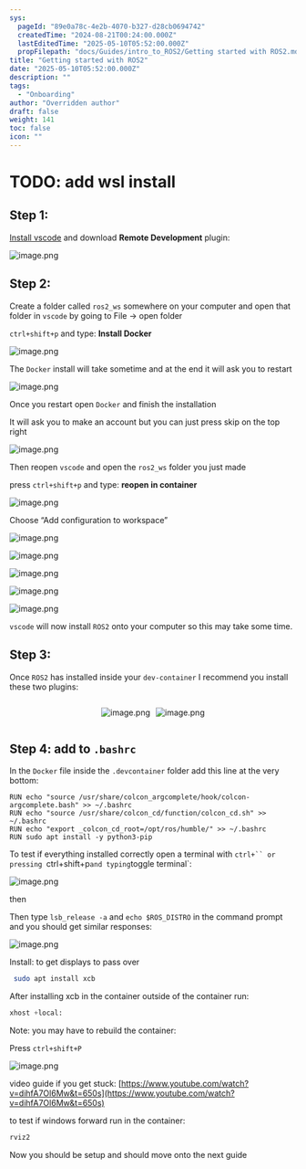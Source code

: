 ```yaml
---
sys:
  pageId: "89e0a78c-4e2b-4070-b327-d28cb0694742"
  createdTime: "2024-08-21T00:24:00.000Z"
  lastEditedTime: "2025-05-10T05:52:00.000Z"
  propFilepath: "docs/Guides/intro_to_ROS2/Getting started with ROS2.md"
title: "Getting started with ROS2"
date: "2025-05-10T05:52:00.000Z"
description: ""
tags:
  - "Onboarding"
author: "Overridden author"
draft: false
weight: 141
toc: false
icon: ""
---
```


# TODO: add wsl install

## Step 1:

[Install vscode](https://code.visualstudio.com/download) and download **Remote Development** plugin:

![image.png](https://prod-files-secure.s3.us-west-2.amazonaws.com/d518164a-d88e-44d1-a4ee-3adb3bd8bce0/efb52993-1881-4a40-b95e-6f020334f022/image.png?X-Amz-Algorithm=AWS4-HMAC-SHA256&X-Amz-Content-Sha256=UNSIGNED-PAYLOAD&X-Amz-Credential=ASIAZI2LB466WOSEG3UU%2F20250612%2Fus-west-2%2Fs3%2Faws4_request&X-Amz-Date=20250612T061343Z&X-Amz-Expires=3600&X-Amz-Security-Token=IQoJb3JpZ2luX2VjEA0aCXVzLXdlc3QtMiJIMEYCIQD%2BCQLNN2afmdUPeYRoOzhMFfhEWyvybZvAjj2YHmoLZgIhAOa09snfsR2MbIr5rkk5eM1l6Dg6LUte9YtXnI%2Bu7cgiKogECOb%2F%2F%2F%2F%2F%2F%2F%2F%2F%2FwEQABoMNjM3NDIzMTgzODA1Igy4o6YYCMDlylwQnAIq3APvd3Dih62X3Ud335Uez%2ByaHH4wIBe7MOCu4ybsCDhPxd5wndUsgF2X7%2BiwNL3M%2BErmOqR86MqtFBmN9%2F447%2BgQbI%2Bcg%2BTzH4AsibCiCnsSqofF1rN3CHkkLOB%2FR8UWG4%2F2OI9HwSwMQ403Cmw9chfhmWNgUw09NGkJ0YvGCyVCfx4XO3QAk56F39%2Bqy84G557jR%2BKuzVNLdxW6jCGpnzcVjcO8NOK7MS4rAajle1cQ97xkUSlBfwGwtmXtYHMU7XBLs8FTjmrorUhsOOf%2BwgqmXBbuxqGHo%2FeXz8WQh9GCZtfHflcd4H8WYHi0IB5vHa5sDHUim8AcUlHW5LzEL1RjXWG2N2MLEeoEhe696zfEr3GtidNNiBQbIy1bSZcwEcZ4s95KDSf9g4xbEDVOxXa5A%2BBztFs90I2mDjRDQ4oDl1WvFEzyK0T3qt0H%2BCAWoaxZV9SBvBQM7LR%2Ftyc8u7Fnamco%2BAYmlJppD0Q6oSkDOQybhpgDHnj0GpTNv2UIl6SKNId0Fa0LZoRAz2DPV4BAYu4OTxlWONAQgq3U0wdTngEpXiI8gRPsix4yBxd3c3DIgCY2XIgPUpc1dfosGFqfLIVuUlXdPXNPNFw2Nfv8PtJFzSJGQxKa%2FszNATD2wanCBjqkAf8s%2BXOAtQMFgCgZpFGv2C%2BQ4191syh3UU%2F8iVuAr77RA2CCkX%2BdrdBwmPsgD82s%2BtpLvhcB13oOF3u3nWvguA5M1RFu90QjNdZRv7gv3fXk2i1zZMx9VTlLfdjTGEfLI6OGI%2BJYFBEInSCGgA9w99Sy5P2nYeYBFZhsHo10PIkDJvHzl624hQsG%2BwctrY63rqxpNXwtxaX3WvSWgXQtrhQAXQh9&X-Amz-Signature=c2995b753a98a44782d0ddae0c5bee8457b1e8470f46f4f654573b9166339207&X-Amz-SignedHeaders=host&x-amz-checksum-mode=ENABLED&x-id=GetObject)

## Step 2:

Create a folder called `ros2_ws` somewhere on your computer and open that folder in `vscode` by going to File → open folder 

`ctrl+shift+p` and type: **Install Docker**

![image.png](https://prod-files-secure.s3.us-west-2.amazonaws.com/d518164a-d88e-44d1-a4ee-3adb3bd8bce0/2269dc0e-1cd5-47ff-bceb-c04ad9b2eab0/image.png?X-Amz-Algorithm=AWS4-HMAC-SHA256&X-Amz-Content-Sha256=UNSIGNED-PAYLOAD&X-Amz-Credential=ASIAZI2LB466WOSEG3UU%2F20250612%2Fus-west-2%2Fs3%2Faws4_request&X-Amz-Date=20250612T061343Z&X-Amz-Expires=3600&X-Amz-Security-Token=IQoJb3JpZ2luX2VjEA0aCXVzLXdlc3QtMiJIMEYCIQD%2BCQLNN2afmdUPeYRoOzhMFfhEWyvybZvAjj2YHmoLZgIhAOa09snfsR2MbIr5rkk5eM1l6Dg6LUte9YtXnI%2Bu7cgiKogECOb%2F%2F%2F%2F%2F%2F%2F%2F%2F%2FwEQABoMNjM3NDIzMTgzODA1Igy4o6YYCMDlylwQnAIq3APvd3Dih62X3Ud335Uez%2ByaHH4wIBe7MOCu4ybsCDhPxd5wndUsgF2X7%2BiwNL3M%2BErmOqR86MqtFBmN9%2F447%2BgQbI%2Bcg%2BTzH4AsibCiCnsSqofF1rN3CHkkLOB%2FR8UWG4%2F2OI9HwSwMQ403Cmw9chfhmWNgUw09NGkJ0YvGCyVCfx4XO3QAk56F39%2Bqy84G557jR%2BKuzVNLdxW6jCGpnzcVjcO8NOK7MS4rAajle1cQ97xkUSlBfwGwtmXtYHMU7XBLs8FTjmrorUhsOOf%2BwgqmXBbuxqGHo%2FeXz8WQh9GCZtfHflcd4H8WYHi0IB5vHa5sDHUim8AcUlHW5LzEL1RjXWG2N2MLEeoEhe696zfEr3GtidNNiBQbIy1bSZcwEcZ4s95KDSf9g4xbEDVOxXa5A%2BBztFs90I2mDjRDQ4oDl1WvFEzyK0T3qt0H%2BCAWoaxZV9SBvBQM7LR%2Ftyc8u7Fnamco%2BAYmlJppD0Q6oSkDOQybhpgDHnj0GpTNv2UIl6SKNId0Fa0LZoRAz2DPV4BAYu4OTxlWONAQgq3U0wdTngEpXiI8gRPsix4yBxd3c3DIgCY2XIgPUpc1dfosGFqfLIVuUlXdPXNPNFw2Nfv8PtJFzSJGQxKa%2FszNATD2wanCBjqkAf8s%2BXOAtQMFgCgZpFGv2C%2BQ4191syh3UU%2F8iVuAr77RA2CCkX%2BdrdBwmPsgD82s%2BtpLvhcB13oOF3u3nWvguA5M1RFu90QjNdZRv7gv3fXk2i1zZMx9VTlLfdjTGEfLI6OGI%2BJYFBEInSCGgA9w99Sy5P2nYeYBFZhsHo10PIkDJvHzl624hQsG%2BwctrY63rqxpNXwtxaX3WvSWgXQtrhQAXQh9&X-Amz-Signature=23954ac51943fdd0e5678debe20b1bb432925134566bf46a92117bda8748e8b8&X-Amz-SignedHeaders=host&x-amz-checksum-mode=ENABLED&x-id=GetObject)

The `Docker` install will take sometime and at the end it will ask you to restart

![image.png](https://prod-files-secure.s3.us-west-2.amazonaws.com/d518164a-d88e-44d1-a4ee-3adb3bd8bce0/ed233f78-be33-4b1f-b89c-9c346c0e961e/image.png?X-Amz-Algorithm=AWS4-HMAC-SHA256&X-Amz-Content-Sha256=UNSIGNED-PAYLOAD&X-Amz-Credential=ASIAZI2LB466WOSEG3UU%2F20250612%2Fus-west-2%2Fs3%2Faws4_request&X-Amz-Date=20250612T061343Z&X-Amz-Expires=3600&X-Amz-Security-Token=IQoJb3JpZ2luX2VjEA0aCXVzLXdlc3QtMiJIMEYCIQD%2BCQLNN2afmdUPeYRoOzhMFfhEWyvybZvAjj2YHmoLZgIhAOa09snfsR2MbIr5rkk5eM1l6Dg6LUte9YtXnI%2Bu7cgiKogECOb%2F%2F%2F%2F%2F%2F%2F%2F%2F%2FwEQABoMNjM3NDIzMTgzODA1Igy4o6YYCMDlylwQnAIq3APvd3Dih62X3Ud335Uez%2ByaHH4wIBe7MOCu4ybsCDhPxd5wndUsgF2X7%2BiwNL3M%2BErmOqR86MqtFBmN9%2F447%2BgQbI%2Bcg%2BTzH4AsibCiCnsSqofF1rN3CHkkLOB%2FR8UWG4%2F2OI9HwSwMQ403Cmw9chfhmWNgUw09NGkJ0YvGCyVCfx4XO3QAk56F39%2Bqy84G557jR%2BKuzVNLdxW6jCGpnzcVjcO8NOK7MS4rAajle1cQ97xkUSlBfwGwtmXtYHMU7XBLs8FTjmrorUhsOOf%2BwgqmXBbuxqGHo%2FeXz8WQh9GCZtfHflcd4H8WYHi0IB5vHa5sDHUim8AcUlHW5LzEL1RjXWG2N2MLEeoEhe696zfEr3GtidNNiBQbIy1bSZcwEcZ4s95KDSf9g4xbEDVOxXa5A%2BBztFs90I2mDjRDQ4oDl1WvFEzyK0T3qt0H%2BCAWoaxZV9SBvBQM7LR%2Ftyc8u7Fnamco%2BAYmlJppD0Q6oSkDOQybhpgDHnj0GpTNv2UIl6SKNId0Fa0LZoRAz2DPV4BAYu4OTxlWONAQgq3U0wdTngEpXiI8gRPsix4yBxd3c3DIgCY2XIgPUpc1dfosGFqfLIVuUlXdPXNPNFw2Nfv8PtJFzSJGQxKa%2FszNATD2wanCBjqkAf8s%2BXOAtQMFgCgZpFGv2C%2BQ4191syh3UU%2F8iVuAr77RA2CCkX%2BdrdBwmPsgD82s%2BtpLvhcB13oOF3u3nWvguA5M1RFu90QjNdZRv7gv3fXk2i1zZMx9VTlLfdjTGEfLI6OGI%2BJYFBEInSCGgA9w99Sy5P2nYeYBFZhsHo10PIkDJvHzl624hQsG%2BwctrY63rqxpNXwtxaX3WvSWgXQtrhQAXQh9&X-Amz-Signature=21679d75fe07c2a22c156f916dcddfaa566b6c75d9abcba8958eb5bdb92c6da7&X-Amz-SignedHeaders=host&x-amz-checksum-mode=ENABLED&x-id=GetObject)

Once you restart open `Docker` and finish the installation

It will ask you to make an account but you can just press skip on the top right

![image.png](https://prod-files-secure.s3.us-west-2.amazonaws.com/d518164a-d88e-44d1-a4ee-3adb3bd8bce0/21010ad9-1659-4fd9-9f59-9932a09b2a3d/image.png?X-Amz-Algorithm=AWS4-HMAC-SHA256&X-Amz-Content-Sha256=UNSIGNED-PAYLOAD&X-Amz-Credential=ASIAZI2LB466WOSEG3UU%2F20250612%2Fus-west-2%2Fs3%2Faws4_request&X-Amz-Date=20250612T061343Z&X-Amz-Expires=3600&X-Amz-Security-Token=IQoJb3JpZ2luX2VjEA0aCXVzLXdlc3QtMiJIMEYCIQD%2BCQLNN2afmdUPeYRoOzhMFfhEWyvybZvAjj2YHmoLZgIhAOa09snfsR2MbIr5rkk5eM1l6Dg6LUte9YtXnI%2Bu7cgiKogECOb%2F%2F%2F%2F%2F%2F%2F%2F%2F%2FwEQABoMNjM3NDIzMTgzODA1Igy4o6YYCMDlylwQnAIq3APvd3Dih62X3Ud335Uez%2ByaHH4wIBe7MOCu4ybsCDhPxd5wndUsgF2X7%2BiwNL3M%2BErmOqR86MqtFBmN9%2F447%2BgQbI%2Bcg%2BTzH4AsibCiCnsSqofF1rN3CHkkLOB%2FR8UWG4%2F2OI9HwSwMQ403Cmw9chfhmWNgUw09NGkJ0YvGCyVCfx4XO3QAk56F39%2Bqy84G557jR%2BKuzVNLdxW6jCGpnzcVjcO8NOK7MS4rAajle1cQ97xkUSlBfwGwtmXtYHMU7XBLs8FTjmrorUhsOOf%2BwgqmXBbuxqGHo%2FeXz8WQh9GCZtfHflcd4H8WYHi0IB5vHa5sDHUim8AcUlHW5LzEL1RjXWG2N2MLEeoEhe696zfEr3GtidNNiBQbIy1bSZcwEcZ4s95KDSf9g4xbEDVOxXa5A%2BBztFs90I2mDjRDQ4oDl1WvFEzyK0T3qt0H%2BCAWoaxZV9SBvBQM7LR%2Ftyc8u7Fnamco%2BAYmlJppD0Q6oSkDOQybhpgDHnj0GpTNv2UIl6SKNId0Fa0LZoRAz2DPV4BAYu4OTxlWONAQgq3U0wdTngEpXiI8gRPsix4yBxd3c3DIgCY2XIgPUpc1dfosGFqfLIVuUlXdPXNPNFw2Nfv8PtJFzSJGQxKa%2FszNATD2wanCBjqkAf8s%2BXOAtQMFgCgZpFGv2C%2BQ4191syh3UU%2F8iVuAr77RA2CCkX%2BdrdBwmPsgD82s%2BtpLvhcB13oOF3u3nWvguA5M1RFu90QjNdZRv7gv3fXk2i1zZMx9VTlLfdjTGEfLI6OGI%2BJYFBEInSCGgA9w99Sy5P2nYeYBFZhsHo10PIkDJvHzl624hQsG%2BwctrY63rqxpNXwtxaX3WvSWgXQtrhQAXQh9&X-Amz-Signature=40f0614b19ffb6e7a964679367d6996e0d45670a30624dea47306a900b609d9d&X-Amz-SignedHeaders=host&x-amz-checksum-mode=ENABLED&x-id=GetObject)

Then reopen `vscode` and open the `ros2_ws` folder you just made

press `ctrl+shift+p` and type: **reopen in container**

![image.png](https://prod-files-secure.s3.us-west-2.amazonaws.com/d518164a-d88e-44d1-a4ee-3adb3bd8bce0/4e93b8c2-41ad-488c-8095-c74205196118/image.png?X-Amz-Algorithm=AWS4-HMAC-SHA256&X-Amz-Content-Sha256=UNSIGNED-PAYLOAD&X-Amz-Credential=ASIAZI2LB466WOSEG3UU%2F20250612%2Fus-west-2%2Fs3%2Faws4_request&X-Amz-Date=20250612T061343Z&X-Amz-Expires=3600&X-Amz-Security-Token=IQoJb3JpZ2luX2VjEA0aCXVzLXdlc3QtMiJIMEYCIQD%2BCQLNN2afmdUPeYRoOzhMFfhEWyvybZvAjj2YHmoLZgIhAOa09snfsR2MbIr5rkk5eM1l6Dg6LUte9YtXnI%2Bu7cgiKogECOb%2F%2F%2F%2F%2F%2F%2F%2F%2F%2FwEQABoMNjM3NDIzMTgzODA1Igy4o6YYCMDlylwQnAIq3APvd3Dih62X3Ud335Uez%2ByaHH4wIBe7MOCu4ybsCDhPxd5wndUsgF2X7%2BiwNL3M%2BErmOqR86MqtFBmN9%2F447%2BgQbI%2Bcg%2BTzH4AsibCiCnsSqofF1rN3CHkkLOB%2FR8UWG4%2F2OI9HwSwMQ403Cmw9chfhmWNgUw09NGkJ0YvGCyVCfx4XO3QAk56F39%2Bqy84G557jR%2BKuzVNLdxW6jCGpnzcVjcO8NOK7MS4rAajle1cQ97xkUSlBfwGwtmXtYHMU7XBLs8FTjmrorUhsOOf%2BwgqmXBbuxqGHo%2FeXz8WQh9GCZtfHflcd4H8WYHi0IB5vHa5sDHUim8AcUlHW5LzEL1RjXWG2N2MLEeoEhe696zfEr3GtidNNiBQbIy1bSZcwEcZ4s95KDSf9g4xbEDVOxXa5A%2BBztFs90I2mDjRDQ4oDl1WvFEzyK0T3qt0H%2BCAWoaxZV9SBvBQM7LR%2Ftyc8u7Fnamco%2BAYmlJppD0Q6oSkDOQybhpgDHnj0GpTNv2UIl6SKNId0Fa0LZoRAz2DPV4BAYu4OTxlWONAQgq3U0wdTngEpXiI8gRPsix4yBxd3c3DIgCY2XIgPUpc1dfosGFqfLIVuUlXdPXNPNFw2Nfv8PtJFzSJGQxKa%2FszNATD2wanCBjqkAf8s%2BXOAtQMFgCgZpFGv2C%2BQ4191syh3UU%2F8iVuAr77RA2CCkX%2BdrdBwmPsgD82s%2BtpLvhcB13oOF3u3nWvguA5M1RFu90QjNdZRv7gv3fXk2i1zZMx9VTlLfdjTGEfLI6OGI%2BJYFBEInSCGgA9w99Sy5P2nYeYBFZhsHo10PIkDJvHzl624hQsG%2BwctrY63rqxpNXwtxaX3WvSWgXQtrhQAXQh9&X-Amz-Signature=aa082a152154074c326d1a0fd3a418440fa773a8cc45543014a1210e4101662d&X-Amz-SignedHeaders=host&x-amz-checksum-mode=ENABLED&x-id=GetObject)

Choose “Add configuration to workspace”

![image.png](https://prod-files-secure.s3.us-west-2.amazonaws.com/d518164a-d88e-44d1-a4ee-3adb3bd8bce0/9560b282-5060-4989-ba37-97e7b2c22476/image.png?X-Amz-Algorithm=AWS4-HMAC-SHA256&X-Amz-Content-Sha256=UNSIGNED-PAYLOAD&X-Amz-Credential=ASIAZI2LB466WOSEG3UU%2F20250612%2Fus-west-2%2Fs3%2Faws4_request&X-Amz-Date=20250612T061343Z&X-Amz-Expires=3600&X-Amz-Security-Token=IQoJb3JpZ2luX2VjEA0aCXVzLXdlc3QtMiJIMEYCIQD%2BCQLNN2afmdUPeYRoOzhMFfhEWyvybZvAjj2YHmoLZgIhAOa09snfsR2MbIr5rkk5eM1l6Dg6LUte9YtXnI%2Bu7cgiKogECOb%2F%2F%2F%2F%2F%2F%2F%2F%2F%2FwEQABoMNjM3NDIzMTgzODA1Igy4o6YYCMDlylwQnAIq3APvd3Dih62X3Ud335Uez%2ByaHH4wIBe7MOCu4ybsCDhPxd5wndUsgF2X7%2BiwNL3M%2BErmOqR86MqtFBmN9%2F447%2BgQbI%2Bcg%2BTzH4AsibCiCnsSqofF1rN3CHkkLOB%2FR8UWG4%2F2OI9HwSwMQ403Cmw9chfhmWNgUw09NGkJ0YvGCyVCfx4XO3QAk56F39%2Bqy84G557jR%2BKuzVNLdxW6jCGpnzcVjcO8NOK7MS4rAajle1cQ97xkUSlBfwGwtmXtYHMU7XBLs8FTjmrorUhsOOf%2BwgqmXBbuxqGHo%2FeXz8WQh9GCZtfHflcd4H8WYHi0IB5vHa5sDHUim8AcUlHW5LzEL1RjXWG2N2MLEeoEhe696zfEr3GtidNNiBQbIy1bSZcwEcZ4s95KDSf9g4xbEDVOxXa5A%2BBztFs90I2mDjRDQ4oDl1WvFEzyK0T3qt0H%2BCAWoaxZV9SBvBQM7LR%2Ftyc8u7Fnamco%2BAYmlJppD0Q6oSkDOQybhpgDHnj0GpTNv2UIl6SKNId0Fa0LZoRAz2DPV4BAYu4OTxlWONAQgq3U0wdTngEpXiI8gRPsix4yBxd3c3DIgCY2XIgPUpc1dfosGFqfLIVuUlXdPXNPNFw2Nfv8PtJFzSJGQxKa%2FszNATD2wanCBjqkAf8s%2BXOAtQMFgCgZpFGv2C%2BQ4191syh3UU%2F8iVuAr77RA2CCkX%2BdrdBwmPsgD82s%2BtpLvhcB13oOF3u3nWvguA5M1RFu90QjNdZRv7gv3fXk2i1zZMx9VTlLfdjTGEfLI6OGI%2BJYFBEInSCGgA9w99Sy5P2nYeYBFZhsHo10PIkDJvHzl624hQsG%2BwctrY63rqxpNXwtxaX3WvSWgXQtrhQAXQh9&X-Amz-Signature=5a39a121e5e4ecb529fc4cca0d5cb3e4473ef11e01a35b418817d6f0cf29faad&X-Amz-SignedHeaders=host&x-amz-checksum-mode=ENABLED&x-id=GetObject)

![image.png](https://prod-files-secure.s3.us-west-2.amazonaws.com/d518164a-d88e-44d1-a4ee-3adb3bd8bce0/2ee63f81-886b-48e8-a553-dc6e5eac99e4/image.png?X-Amz-Algorithm=AWS4-HMAC-SHA256&X-Amz-Content-Sha256=UNSIGNED-PAYLOAD&X-Amz-Credential=ASIAZI2LB466WOSEG3UU%2F20250612%2Fus-west-2%2Fs3%2Faws4_request&X-Amz-Date=20250612T061343Z&X-Amz-Expires=3600&X-Amz-Security-Token=IQoJb3JpZ2luX2VjEA0aCXVzLXdlc3QtMiJIMEYCIQD%2BCQLNN2afmdUPeYRoOzhMFfhEWyvybZvAjj2YHmoLZgIhAOa09snfsR2MbIr5rkk5eM1l6Dg6LUte9YtXnI%2Bu7cgiKogECOb%2F%2F%2F%2F%2F%2F%2F%2F%2F%2FwEQABoMNjM3NDIzMTgzODA1Igy4o6YYCMDlylwQnAIq3APvd3Dih62X3Ud335Uez%2ByaHH4wIBe7MOCu4ybsCDhPxd5wndUsgF2X7%2BiwNL3M%2BErmOqR86MqtFBmN9%2F447%2BgQbI%2Bcg%2BTzH4AsibCiCnsSqofF1rN3CHkkLOB%2FR8UWG4%2F2OI9HwSwMQ403Cmw9chfhmWNgUw09NGkJ0YvGCyVCfx4XO3QAk56F39%2Bqy84G557jR%2BKuzVNLdxW6jCGpnzcVjcO8NOK7MS4rAajle1cQ97xkUSlBfwGwtmXtYHMU7XBLs8FTjmrorUhsOOf%2BwgqmXBbuxqGHo%2FeXz8WQh9GCZtfHflcd4H8WYHi0IB5vHa5sDHUim8AcUlHW5LzEL1RjXWG2N2MLEeoEhe696zfEr3GtidNNiBQbIy1bSZcwEcZ4s95KDSf9g4xbEDVOxXa5A%2BBztFs90I2mDjRDQ4oDl1WvFEzyK0T3qt0H%2BCAWoaxZV9SBvBQM7LR%2Ftyc8u7Fnamco%2BAYmlJppD0Q6oSkDOQybhpgDHnj0GpTNv2UIl6SKNId0Fa0LZoRAz2DPV4BAYu4OTxlWONAQgq3U0wdTngEpXiI8gRPsix4yBxd3c3DIgCY2XIgPUpc1dfosGFqfLIVuUlXdPXNPNFw2Nfv8PtJFzSJGQxKa%2FszNATD2wanCBjqkAf8s%2BXOAtQMFgCgZpFGv2C%2BQ4191syh3UU%2F8iVuAr77RA2CCkX%2BdrdBwmPsgD82s%2BtpLvhcB13oOF3u3nWvguA5M1RFu90QjNdZRv7gv3fXk2i1zZMx9VTlLfdjTGEfLI6OGI%2BJYFBEInSCGgA9w99Sy5P2nYeYBFZhsHo10PIkDJvHzl624hQsG%2BwctrY63rqxpNXwtxaX3WvSWgXQtrhQAXQh9&X-Amz-Signature=cddc833be9ce2f523b0551da404a709a34de103b185c174eeeb20292c44628e6&X-Amz-SignedHeaders=host&x-amz-checksum-mode=ENABLED&x-id=GetObject)

![image.png](https://prod-files-secure.s3.us-west-2.amazonaws.com/d518164a-d88e-44d1-a4ee-3adb3bd8bce0/ae1580b2-b048-407e-aed9-b584224a7a04/image.png?X-Amz-Algorithm=AWS4-HMAC-SHA256&X-Amz-Content-Sha256=UNSIGNED-PAYLOAD&X-Amz-Credential=ASIAZI2LB466WOSEG3UU%2F20250612%2Fus-west-2%2Fs3%2Faws4_request&X-Amz-Date=20250612T061343Z&X-Amz-Expires=3600&X-Amz-Security-Token=IQoJb3JpZ2luX2VjEA0aCXVzLXdlc3QtMiJIMEYCIQD%2BCQLNN2afmdUPeYRoOzhMFfhEWyvybZvAjj2YHmoLZgIhAOa09snfsR2MbIr5rkk5eM1l6Dg6LUte9YtXnI%2Bu7cgiKogECOb%2F%2F%2F%2F%2F%2F%2F%2F%2F%2FwEQABoMNjM3NDIzMTgzODA1Igy4o6YYCMDlylwQnAIq3APvd3Dih62X3Ud335Uez%2ByaHH4wIBe7MOCu4ybsCDhPxd5wndUsgF2X7%2BiwNL3M%2BErmOqR86MqtFBmN9%2F447%2BgQbI%2Bcg%2BTzH4AsibCiCnsSqofF1rN3CHkkLOB%2FR8UWG4%2F2OI9HwSwMQ403Cmw9chfhmWNgUw09NGkJ0YvGCyVCfx4XO3QAk56F39%2Bqy84G557jR%2BKuzVNLdxW6jCGpnzcVjcO8NOK7MS4rAajle1cQ97xkUSlBfwGwtmXtYHMU7XBLs8FTjmrorUhsOOf%2BwgqmXBbuxqGHo%2FeXz8WQh9GCZtfHflcd4H8WYHi0IB5vHa5sDHUim8AcUlHW5LzEL1RjXWG2N2MLEeoEhe696zfEr3GtidNNiBQbIy1bSZcwEcZ4s95KDSf9g4xbEDVOxXa5A%2BBztFs90I2mDjRDQ4oDl1WvFEzyK0T3qt0H%2BCAWoaxZV9SBvBQM7LR%2Ftyc8u7Fnamco%2BAYmlJppD0Q6oSkDOQybhpgDHnj0GpTNv2UIl6SKNId0Fa0LZoRAz2DPV4BAYu4OTxlWONAQgq3U0wdTngEpXiI8gRPsix4yBxd3c3DIgCY2XIgPUpc1dfosGFqfLIVuUlXdPXNPNFw2Nfv8PtJFzSJGQxKa%2FszNATD2wanCBjqkAf8s%2BXOAtQMFgCgZpFGv2C%2BQ4191syh3UU%2F8iVuAr77RA2CCkX%2BdrdBwmPsgD82s%2BtpLvhcB13oOF3u3nWvguA5M1RFu90QjNdZRv7gv3fXk2i1zZMx9VTlLfdjTGEfLI6OGI%2BJYFBEInSCGgA9w99Sy5P2nYeYBFZhsHo10PIkDJvHzl624hQsG%2BwctrY63rqxpNXwtxaX3WvSWgXQtrhQAXQh9&X-Amz-Signature=ef74346e9ae031ad631095580a0de1878be5e399dccc7b723e7cbf0bc2db97cd&X-Amz-SignedHeaders=host&x-amz-checksum-mode=ENABLED&x-id=GetObject)

![image.png](https://prod-files-secure.s3.us-west-2.amazonaws.com/d518164a-d88e-44d1-a4ee-3adb3bd8bce0/53255b28-f75e-430f-b9e3-c0ac8577e42b/image.png?X-Amz-Algorithm=AWS4-HMAC-SHA256&X-Amz-Content-Sha256=UNSIGNED-PAYLOAD&X-Amz-Credential=ASIAZI2LB466WOSEG3UU%2F20250612%2Fus-west-2%2Fs3%2Faws4_request&X-Amz-Date=20250612T061343Z&X-Amz-Expires=3600&X-Amz-Security-Token=IQoJb3JpZ2luX2VjEA0aCXVzLXdlc3QtMiJIMEYCIQD%2BCQLNN2afmdUPeYRoOzhMFfhEWyvybZvAjj2YHmoLZgIhAOa09snfsR2MbIr5rkk5eM1l6Dg6LUte9YtXnI%2Bu7cgiKogECOb%2F%2F%2F%2F%2F%2F%2F%2F%2F%2FwEQABoMNjM3NDIzMTgzODA1Igy4o6YYCMDlylwQnAIq3APvd3Dih62X3Ud335Uez%2ByaHH4wIBe7MOCu4ybsCDhPxd5wndUsgF2X7%2BiwNL3M%2BErmOqR86MqtFBmN9%2F447%2BgQbI%2Bcg%2BTzH4AsibCiCnsSqofF1rN3CHkkLOB%2FR8UWG4%2F2OI9HwSwMQ403Cmw9chfhmWNgUw09NGkJ0YvGCyVCfx4XO3QAk56F39%2Bqy84G557jR%2BKuzVNLdxW6jCGpnzcVjcO8NOK7MS4rAajle1cQ97xkUSlBfwGwtmXtYHMU7XBLs8FTjmrorUhsOOf%2BwgqmXBbuxqGHo%2FeXz8WQh9GCZtfHflcd4H8WYHi0IB5vHa5sDHUim8AcUlHW5LzEL1RjXWG2N2MLEeoEhe696zfEr3GtidNNiBQbIy1bSZcwEcZ4s95KDSf9g4xbEDVOxXa5A%2BBztFs90I2mDjRDQ4oDl1WvFEzyK0T3qt0H%2BCAWoaxZV9SBvBQM7LR%2Ftyc8u7Fnamco%2BAYmlJppD0Q6oSkDOQybhpgDHnj0GpTNv2UIl6SKNId0Fa0LZoRAz2DPV4BAYu4OTxlWONAQgq3U0wdTngEpXiI8gRPsix4yBxd3c3DIgCY2XIgPUpc1dfosGFqfLIVuUlXdPXNPNFw2Nfv8PtJFzSJGQxKa%2FszNATD2wanCBjqkAf8s%2BXOAtQMFgCgZpFGv2C%2BQ4191syh3UU%2F8iVuAr77RA2CCkX%2BdrdBwmPsgD82s%2BtpLvhcB13oOF3u3nWvguA5M1RFu90QjNdZRv7gv3fXk2i1zZMx9VTlLfdjTGEfLI6OGI%2BJYFBEInSCGgA9w99Sy5P2nYeYBFZhsHo10PIkDJvHzl624hQsG%2BwctrY63rqxpNXwtxaX3WvSWgXQtrhQAXQh9&X-Amz-Signature=b7f6eeb6185ed528bb0a67bb7e4f7c034e1d8eccdefe11e5c0bbec50f99c914e&X-Amz-SignedHeaders=host&x-amz-checksum-mode=ENABLED&x-id=GetObject)

![image.png](https://prod-files-secure.s3.us-west-2.amazonaws.com/d518164a-d88e-44d1-a4ee-3adb3bd8bce0/7c562767-5af9-4ffb-97d1-327bcdf4ee00/image.png?X-Amz-Algorithm=AWS4-HMAC-SHA256&X-Amz-Content-Sha256=UNSIGNED-PAYLOAD&X-Amz-Credential=ASIAZI2LB466WOSEG3UU%2F20250612%2Fus-west-2%2Fs3%2Faws4_request&X-Amz-Date=20250612T061343Z&X-Amz-Expires=3600&X-Amz-Security-Token=IQoJb3JpZ2luX2VjEA0aCXVzLXdlc3QtMiJIMEYCIQD%2BCQLNN2afmdUPeYRoOzhMFfhEWyvybZvAjj2YHmoLZgIhAOa09snfsR2MbIr5rkk5eM1l6Dg6LUte9YtXnI%2Bu7cgiKogECOb%2F%2F%2F%2F%2F%2F%2F%2F%2F%2FwEQABoMNjM3NDIzMTgzODA1Igy4o6YYCMDlylwQnAIq3APvd3Dih62X3Ud335Uez%2ByaHH4wIBe7MOCu4ybsCDhPxd5wndUsgF2X7%2BiwNL3M%2BErmOqR86MqtFBmN9%2F447%2BgQbI%2Bcg%2BTzH4AsibCiCnsSqofF1rN3CHkkLOB%2FR8UWG4%2F2OI9HwSwMQ403Cmw9chfhmWNgUw09NGkJ0YvGCyVCfx4XO3QAk56F39%2Bqy84G557jR%2BKuzVNLdxW6jCGpnzcVjcO8NOK7MS4rAajle1cQ97xkUSlBfwGwtmXtYHMU7XBLs8FTjmrorUhsOOf%2BwgqmXBbuxqGHo%2FeXz8WQh9GCZtfHflcd4H8WYHi0IB5vHa5sDHUim8AcUlHW5LzEL1RjXWG2N2MLEeoEhe696zfEr3GtidNNiBQbIy1bSZcwEcZ4s95KDSf9g4xbEDVOxXa5A%2BBztFs90I2mDjRDQ4oDl1WvFEzyK0T3qt0H%2BCAWoaxZV9SBvBQM7LR%2Ftyc8u7Fnamco%2BAYmlJppD0Q6oSkDOQybhpgDHnj0GpTNv2UIl6SKNId0Fa0LZoRAz2DPV4BAYu4OTxlWONAQgq3U0wdTngEpXiI8gRPsix4yBxd3c3DIgCY2XIgPUpc1dfosGFqfLIVuUlXdPXNPNFw2Nfv8PtJFzSJGQxKa%2FszNATD2wanCBjqkAf8s%2BXOAtQMFgCgZpFGv2C%2BQ4191syh3UU%2F8iVuAr77RA2CCkX%2BdrdBwmPsgD82s%2BtpLvhcB13oOF3u3nWvguA5M1RFu90QjNdZRv7gv3fXk2i1zZMx9VTlLfdjTGEfLI6OGI%2BJYFBEInSCGgA9w99Sy5P2nYeYBFZhsHo10PIkDJvHzl624hQsG%2BwctrY63rqxpNXwtxaX3WvSWgXQtrhQAXQh9&X-Amz-Signature=1484fa9f71ef83c4f767934ff1b21ffc82dd0c7b8d796a0e34f4f4bb4213d7e6&X-Amz-SignedHeaders=host&x-amz-checksum-mode=ENABLED&x-id=GetObject)

`vscode` will now install `ROS2` onto your computer so this may take some time.

## Step 3:

Once `ROS2` has installed inside your `dev-container` I recommend you install these two plugins:

<div style="display: flex;flex-direction: row; column-gap:10px; max-width: 630px;justify-content: center;">
<div>

![image.png](https://prod-files-secure.s3.us-west-2.amazonaws.com/d518164a-d88e-44d1-a4ee-3adb3bd8bce0/3fc3d550-5a54-4ba1-ba6b-faa01cdb7369/image.png?X-Amz-Algorithm=AWS4-HMAC-SHA256&X-Amz-Content-Sha256=UNSIGNED-PAYLOAD&X-Amz-Credential=ASIAZI2LB466XDMOTLLY%2F20250612%2Fus-west-2%2Fs3%2Faws4_request&X-Amz-Date=20250612T061345Z&X-Amz-Expires=3600&X-Amz-Security-Token=IQoJb3JpZ2luX2VjEA0aCXVzLXdlc3QtMiJGMEQCIBgEdCfysmpwpndY7XoJkWa%2BnVyJgPop%2F2OTBkCFkl4cAiB5eSdkDxYMgrW42ogSgyWcnae0JGBgzRjtkdkNcS1kZSqIBAjm%2F%2F%2F%2F%2F%2F%2F%2F%2F%2F8BEAAaDDYzNzQyMzE4MzgwNSIM%2BH%2F7whxh8d5P5U2yKtwDiKzoYPDGSAkiFT0Eq8vs2GW7NWZ2mwxWdmnX4Rafrr%2BSYIL%2B9EhAI9CRvrDn3ss5HuFfzc8M%2F4KVrQptGf4xUCEt0XWcmSuNMCS5ZZ7e6XEaYV%2F0otS%2BeI%2BwjVDQ1tx4c1x6tPEnAMnfcJu0PIp3QyERHbVgQubAfhsG2ccgLIYtH0Po00L8l33YAhoL%2BEGFn9XEogSkz3hFws6paUJ6Exh%2FW6%2Bak08S7D8H8HQxE28FbnK2xjX7iN3rkwNC7qzHsaez8r4IZ4mVrcHiANdaLUl0ehgtjAUyJRfY99BJCFhTm6xHoCequVHZuOvsdaawfQTQRc8krtzgwN6JzrZ9wducFHwNyi2QqFoyquhg7m3TbcB0UT8ayb6WfWO3No9w5cYCDd3uFPDlZt6G1V2mLnQehrgLKMYuorPdNpfub9ohb3DCgrtRiNuiLkAmd11KpxAY8ighEsaXJwY28LXmMb%2FdhesSngCPo%2F5wEyvP2Ku4FS8ICtoErhWDwUgRochgbbR7krJjCZDvYUlxgVj0vLyrIQ4IaXoP19UO7CDRLuEsiCLFRnUx%2BkxK93s%2Fo2TlQiyRft1xyu1%2FqYe0nblR2DMxIf5RUsxhctAZiPm2bDxvLfR0gI1xy3CNs3gwmsKpwgY6pgG%2F0%2BjjvIfh0SSE1vVKPvpd%2BvVj906bL%2BfQQ5vUVDKodkJ0Kvy2PRHX4VMh5psOAfTADCSzCv7ZBM4D6BgjhDI3hwFqrXVKYbVE1MjNvDNlpEiEdq2RdL2kHD3XtvDJy1GwiJ90DLoCTI6TtIGcHnYp%2Bl6aEAX6T%2BHTyhksmZjN5LNarkdExoEGFSqYKsrDWyPPqqE7rXKF0HJrEsEorrfKarJjBU0%2F&X-Amz-Signature=a8c119484846d69d2ce36aee290290388309c7b078ee7bbccb2243f035b23fb9&X-Amz-SignedHeaders=host&x-amz-checksum-mode=ENABLED&x-id=GetObject)

</div>
<div>

![image.png](https://prod-files-secure.s3.us-west-2.amazonaws.com/d518164a-d88e-44d1-a4ee-3adb3bd8bce0/d994cc66-13c2-4093-a5a3-f84cf4601a82/image.png?X-Amz-Algorithm=AWS4-HMAC-SHA256&X-Amz-Content-Sha256=UNSIGNED-PAYLOAD&X-Amz-Credential=ASIAZI2LB466WNMJLZEB%2F20250612%2Fus-west-2%2Fs3%2Faws4_request&X-Amz-Date=20250612T061347Z&X-Amz-Expires=3600&X-Amz-Security-Token=IQoJb3JpZ2luX2VjEA0aCXVzLXdlc3QtMiJHMEUCIQDFyBMMz%2FYOttl24Uvh3Rjy4FPuy7VqqGWN4%2F93KxKlTQIgV7DCuB4mj0K1bY2dPHYieL11J8zKubbWbbmzGvZK96AqiAQI5v%2F%2F%2F%2F%2F%2F%2F%2F%2F%2FARAAGgw2Mzc0MjMxODM4MDUiDDROgHBDSBu%2BZJ2TpCrcA1r4PoYoWK1KNoq9ldo6CyqHD7aftdKDRZVi8tndFx7xfpzXOBYGizVzRqPaTgQ5rShCj%2BBnP%2BBlXlkNrFqNloD0nyFZ0FmmENUxOylqBqN9XEdvHyRK4FceyX6d9AALxvKa2YuCXfZC92lY8IvVgM21GR9WXfgYBk2weXJG6hlxtbHdUp8vvHz4luw9WYqwCDU2wKThe1OrMZTZXjNecy0sAayRJ9VmCcipAnO8ggDy%2FxVA1cQfXRS1UGNJhjklI9Ld3noK7ei9AaGzMTCCLwVurHMRI0pMAiZr0scguWDrj7c6CBbxaEOZfmWfezhhmqeRBo2FChBhdnW79eLFx7FTNB7me%2B5dzVoV1U8eiJzbUMrMfbwzJWAO22VGOiGwju9QUuXyT51oACoj5LJJ5In006a8PRs3zLJaE%2FATwwoEy1odSpbkA3WPPqbvVBQaq55Jrv8taHwOqxaaKKZ9YbMqmr2Y52JWrRPhmMQnH1ZYtgzdcl5N2LDhk90JYCkn9ei7MdAziEmZ7Z%2FsMFD7eXgbB%2FkqAFTtLQWFClkwiLsIdWn%2Ff7f%2FZ56nz1II4QcW1a5muKAUJ0kIgAFcKfHvCGI37pgofQmCKN0t8JQnPjH%2Fh%2BsCsC0jHVmwU4T9MMPDqcIGOqUBZPMmDS5GLdobM9jF1u4wJLrC2MxuQT50oB6r2A2HM5K7SuWNaoX4mOqaFMvbwFWvlVK1RFmsb6WgiFV%2BkiYcqM0MDPB1c1QhYzALmukm%2FrP%2BbWZI1bbyfB6NICIDNUQxwMjMi0bYDjLk6oi69mk45FaicLMmlG0gJFI37Osn41rIMBvpOb5hIjLmfrLYSqHt0CNYtLaHcWwxrK7UJubO2ePq6d76&X-Amz-Signature=49488c05e2bebf020e8cde5b55b418567d1fa4af251f9ebf1b5c0da0dcbc0ec0&X-Amz-SignedHeaders=host&x-amz-checksum-mode=ENABLED&x-id=GetObject)

</div>
</div>

## Step 4: add to `.bashrc`

In the `Docker` file inside the `.devcontainer` folder add this line at the very bottom: 

```docker
RUN echo "source /usr/share/colcon_argcomplete/hook/colcon-argcomplete.bash" >> ~/.bashrc
RUN echo "source /usr/share/colcon_cd/function/colcon_cd.sh" >> ~/.bashrc
RUN echo "export _colcon_cd_root=/opt/ros/humble/" >> ~/.bashrc
RUN sudo apt install -y python3-pip 
```

To test if everything installed correctly open a terminal with `ctrl+`` or pressing `ctrl+shift+p` and typing `toggle terminal`:

![image.png](https://prod-files-secure.s3.us-west-2.amazonaws.com/d518164a-d88e-44d1-a4ee-3adb3bd8bce0/6a4943d8-b04e-4c02-9a58-775f3384d1a5/image.png?X-Amz-Algorithm=AWS4-HMAC-SHA256&X-Amz-Content-Sha256=UNSIGNED-PAYLOAD&X-Amz-Credential=ASIAZI2LB466WOSEG3UU%2F20250612%2Fus-west-2%2Fs3%2Faws4_request&X-Amz-Date=20250612T061343Z&X-Amz-Expires=3600&X-Amz-Security-Token=IQoJb3JpZ2luX2VjEA0aCXVzLXdlc3QtMiJIMEYCIQD%2BCQLNN2afmdUPeYRoOzhMFfhEWyvybZvAjj2YHmoLZgIhAOa09snfsR2MbIr5rkk5eM1l6Dg6LUte9YtXnI%2Bu7cgiKogECOb%2F%2F%2F%2F%2F%2F%2F%2F%2F%2FwEQABoMNjM3NDIzMTgzODA1Igy4o6YYCMDlylwQnAIq3APvd3Dih62X3Ud335Uez%2ByaHH4wIBe7MOCu4ybsCDhPxd5wndUsgF2X7%2BiwNL3M%2BErmOqR86MqtFBmN9%2F447%2BgQbI%2Bcg%2BTzH4AsibCiCnsSqofF1rN3CHkkLOB%2FR8UWG4%2F2OI9HwSwMQ403Cmw9chfhmWNgUw09NGkJ0YvGCyVCfx4XO3QAk56F39%2Bqy84G557jR%2BKuzVNLdxW6jCGpnzcVjcO8NOK7MS4rAajle1cQ97xkUSlBfwGwtmXtYHMU7XBLs8FTjmrorUhsOOf%2BwgqmXBbuxqGHo%2FeXz8WQh9GCZtfHflcd4H8WYHi0IB5vHa5sDHUim8AcUlHW5LzEL1RjXWG2N2MLEeoEhe696zfEr3GtidNNiBQbIy1bSZcwEcZ4s95KDSf9g4xbEDVOxXa5A%2BBztFs90I2mDjRDQ4oDl1WvFEzyK0T3qt0H%2BCAWoaxZV9SBvBQM7LR%2Ftyc8u7Fnamco%2BAYmlJppD0Q6oSkDOQybhpgDHnj0GpTNv2UIl6SKNId0Fa0LZoRAz2DPV4BAYu4OTxlWONAQgq3U0wdTngEpXiI8gRPsix4yBxd3c3DIgCY2XIgPUpc1dfosGFqfLIVuUlXdPXNPNFw2Nfv8PtJFzSJGQxKa%2FszNATD2wanCBjqkAf8s%2BXOAtQMFgCgZpFGv2C%2BQ4191syh3UU%2F8iVuAr77RA2CCkX%2BdrdBwmPsgD82s%2BtpLvhcB13oOF3u3nWvguA5M1RFu90QjNdZRv7gv3fXk2i1zZMx9VTlLfdjTGEfLI6OGI%2BJYFBEInSCGgA9w99Sy5P2nYeYBFZhsHo10PIkDJvHzl624hQsG%2BwctrY63rqxpNXwtxaX3WvSWgXQtrhQAXQh9&X-Amz-Signature=140b9f54f28020de50fa2e7adc670ad84f0269419c616eabe925c79644892171&X-Amz-SignedHeaders=host&x-amz-checksum-mode=ENABLED&x-id=GetObject)

then 

Then type `lsb_release -a` and `echo $ROS_DISTRO` in the command prompt and you should get similar responses:

![image.png](https://prod-files-secure.s3.us-west-2.amazonaws.com/d518164a-d88e-44d1-a4ee-3adb3bd8bce0/3e635dec-a805-4e85-8b9e-d000e5b71a4e/image.png?X-Amz-Algorithm=AWS4-HMAC-SHA256&X-Amz-Content-Sha256=UNSIGNED-PAYLOAD&X-Amz-Credential=ASIAZI2LB466WOSEG3UU%2F20250612%2Fus-west-2%2Fs3%2Faws4_request&X-Amz-Date=20250612T061343Z&X-Amz-Expires=3600&X-Amz-Security-Token=IQoJb3JpZ2luX2VjEA0aCXVzLXdlc3QtMiJIMEYCIQD%2BCQLNN2afmdUPeYRoOzhMFfhEWyvybZvAjj2YHmoLZgIhAOa09snfsR2MbIr5rkk5eM1l6Dg6LUte9YtXnI%2Bu7cgiKogECOb%2F%2F%2F%2F%2F%2F%2F%2F%2F%2FwEQABoMNjM3NDIzMTgzODA1Igy4o6YYCMDlylwQnAIq3APvd3Dih62X3Ud335Uez%2ByaHH4wIBe7MOCu4ybsCDhPxd5wndUsgF2X7%2BiwNL3M%2BErmOqR86MqtFBmN9%2F447%2BgQbI%2Bcg%2BTzH4AsibCiCnsSqofF1rN3CHkkLOB%2FR8UWG4%2F2OI9HwSwMQ403Cmw9chfhmWNgUw09NGkJ0YvGCyVCfx4XO3QAk56F39%2Bqy84G557jR%2BKuzVNLdxW6jCGpnzcVjcO8NOK7MS4rAajle1cQ97xkUSlBfwGwtmXtYHMU7XBLs8FTjmrorUhsOOf%2BwgqmXBbuxqGHo%2FeXz8WQh9GCZtfHflcd4H8WYHi0IB5vHa5sDHUim8AcUlHW5LzEL1RjXWG2N2MLEeoEhe696zfEr3GtidNNiBQbIy1bSZcwEcZ4s95KDSf9g4xbEDVOxXa5A%2BBztFs90I2mDjRDQ4oDl1WvFEzyK0T3qt0H%2BCAWoaxZV9SBvBQM7LR%2Ftyc8u7Fnamco%2BAYmlJppD0Q6oSkDOQybhpgDHnj0GpTNv2UIl6SKNId0Fa0LZoRAz2DPV4BAYu4OTxlWONAQgq3U0wdTngEpXiI8gRPsix4yBxd3c3DIgCY2XIgPUpc1dfosGFqfLIVuUlXdPXNPNFw2Nfv8PtJFzSJGQxKa%2FszNATD2wanCBjqkAf8s%2BXOAtQMFgCgZpFGv2C%2BQ4191syh3UU%2F8iVuAr77RA2CCkX%2BdrdBwmPsgD82s%2BtpLvhcB13oOF3u3nWvguA5M1RFu90QjNdZRv7gv3fXk2i1zZMx9VTlLfdjTGEfLI6OGI%2BJYFBEInSCGgA9w99Sy5P2nYeYBFZhsHo10PIkDJvHzl624hQsG%2BwctrY63rqxpNXwtxaX3WvSWgXQtrhQAXQh9&X-Amz-Signature=ebe256f1b0dd792cbdd02bb7a5a8d9d03371509869ba7c9ff51d14929d572983&X-Amz-SignedHeaders=host&x-amz-checksum-mode=ENABLED&x-id=GetObject)

Install:  to get displays to pass over

```bash
 sudo apt install xcb
```

After installing xcb in the container outside of the container run:

```python
xhost +local:
```

Note: you may have to rebuild the container:

Press `ctrl+shift+P`

![image.png](https://prod-files-secure.s3.us-west-2.amazonaws.com/d518164a-d88e-44d1-a4ee-3adb3bd8bce0/6c2be660-2618-4c38-9c26-53554f7a0b7b/image.png?X-Amz-Algorithm=AWS4-HMAC-SHA256&X-Amz-Content-Sha256=UNSIGNED-PAYLOAD&X-Amz-Credential=ASIAZI2LB466WOSEG3UU%2F20250612%2Fus-west-2%2Fs3%2Faws4_request&X-Amz-Date=20250612T061343Z&X-Amz-Expires=3600&X-Amz-Security-Token=IQoJb3JpZ2luX2VjEA0aCXVzLXdlc3QtMiJIMEYCIQD%2BCQLNN2afmdUPeYRoOzhMFfhEWyvybZvAjj2YHmoLZgIhAOa09snfsR2MbIr5rkk5eM1l6Dg6LUte9YtXnI%2Bu7cgiKogECOb%2F%2F%2F%2F%2F%2F%2F%2F%2F%2FwEQABoMNjM3NDIzMTgzODA1Igy4o6YYCMDlylwQnAIq3APvd3Dih62X3Ud335Uez%2ByaHH4wIBe7MOCu4ybsCDhPxd5wndUsgF2X7%2BiwNL3M%2BErmOqR86MqtFBmN9%2F447%2BgQbI%2Bcg%2BTzH4AsibCiCnsSqofF1rN3CHkkLOB%2FR8UWG4%2F2OI9HwSwMQ403Cmw9chfhmWNgUw09NGkJ0YvGCyVCfx4XO3QAk56F39%2Bqy84G557jR%2BKuzVNLdxW6jCGpnzcVjcO8NOK7MS4rAajle1cQ97xkUSlBfwGwtmXtYHMU7XBLs8FTjmrorUhsOOf%2BwgqmXBbuxqGHo%2FeXz8WQh9GCZtfHflcd4H8WYHi0IB5vHa5sDHUim8AcUlHW5LzEL1RjXWG2N2MLEeoEhe696zfEr3GtidNNiBQbIy1bSZcwEcZ4s95KDSf9g4xbEDVOxXa5A%2BBztFs90I2mDjRDQ4oDl1WvFEzyK0T3qt0H%2BCAWoaxZV9SBvBQM7LR%2Ftyc8u7Fnamco%2BAYmlJppD0Q6oSkDOQybhpgDHnj0GpTNv2UIl6SKNId0Fa0LZoRAz2DPV4BAYu4OTxlWONAQgq3U0wdTngEpXiI8gRPsix4yBxd3c3DIgCY2XIgPUpc1dfosGFqfLIVuUlXdPXNPNFw2Nfv8PtJFzSJGQxKa%2FszNATD2wanCBjqkAf8s%2BXOAtQMFgCgZpFGv2C%2BQ4191syh3UU%2F8iVuAr77RA2CCkX%2BdrdBwmPsgD82s%2BtpLvhcB13oOF3u3nWvguA5M1RFu90QjNdZRv7gv3fXk2i1zZMx9VTlLfdjTGEfLI6OGI%2BJYFBEInSCGgA9w99Sy5P2nYeYBFZhsHo10PIkDJvHzl624hQsG%2BwctrY63rqxpNXwtxaX3WvSWgXQtrhQAXQh9&X-Amz-Signature=7a7962e8458fdbb0c3fc545d348a927a4f042824f9cc41228aae83f6077dd57a&X-Amz-SignedHeaders=host&x-amz-checksum-mode=ENABLED&x-id=GetObject)

video guide if you get stuck: [https://www.youtube.com/watch?v=dihfA7Ol6Mw&t=650s](https://www.youtube.com/watch?v=dihfA7Ol6Mw&t=650s)

to test if windows forward run in the container:

```bash
rviz2
```

Now you should be setup and should move onto the next guide 

